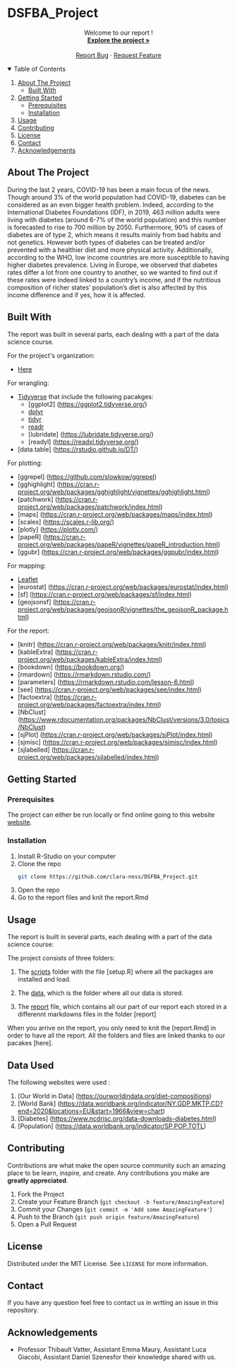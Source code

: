 # DSFBA_Project
<p align="center">
    Welcome to our report !
    <br />
    <a href="https://github.com/clara-ness/DSFBA_Project/edit/main/README.md"><strong>Explore the project »</strong></a>
    <br />
    <br />
    <a href="https://github.com/clara-ness/DSFBA_Project/issues">Report Bug</a>
    ·
    <a href="https://github.com/clara-ness/DSFBA_Project/issues">Request Feature</a>

  </p>
</p>
<!-- TABLE OF CONTENTS -->
<details open="open">
  <summary>Table of Contents</summary>
  <ol>
    <li>
      <a href="#about-the-project">About The Project</a>
      <ul>
        <li><a href="#built-with">Built With</a></li>
      </ul>
    </li>
    <li>
      <a href="#getting-started">Getting Started</a>
      <ul>
        <li><a href="#prerequisites">Prerequisites</a></li>
        <li><a href="#installation">Installation</a></li>
      </ul>
    </li>
    <li><a href="#usage">Usage</a></li>
    <li><a href="#contributing">Contributing</a></li>
    <li><a href="#license">License</a></li>
    <li><a href="#contact">Contact</a></li>
    <li><a href="#acknowledgements">Acknowledgements</a></li>
  </ol>
</details>

<!-- ABOUT THE PROJECT -->
## About The Project

During the last 2 years, COVID-19 has been a main focus of the news. Though around 3% of the world population had COVID-19, diabetes can be considered as an even bigger health problem. Indeed, according to the International Diabetes Foundations (IDF), in 2019, 463 million adults were living with diabetes (around 6-7% of the world population) and this number is forecasted to rise to 700 million by 2050. Furthermore, 90% of cases of diabetes are of type 2, which means it results mainly from bad habits and not genetics. However both types of diabetes can be treated and/or prevented with a healthier diet and more physical activity. Additionally, according to the WHO, low income countries are more susceptible to having higher diabetes prevalence. Living in Europe, we observed that diabetes rates differ a lot from one country to another, so we wanted to find out if these rates were indeed linked to a country’s income, and if the nutritious composition of richer states’ population’s diet is also affected by this income difference and if yes, how it is affected. 

## Built With

The report was built in several parts, each dealing with a part of the data science course.

For the project's organization:
* [Here](https://www.rdocumentation.org/packages/here/versions/1.0.1/topics/here)

For wrangling:
* [Tidyverse](https://www.tidyverse.org/) that include the following pacakges:
  * [ggplot2] (https://ggplot2.tidyverse.org/) 
  * [dplyr](https://dplyr.tidyverse.org/) 
  * [tidyr](https://tidyr.tidyverse.org/) 
  * [readr](https://readr.tidyverse.org/) 
  * [lubridate] (https://lubridate.tidyverse.org/) 
  * [readyl] (https://readxl.tidyverse.org/) 
* [data.table] (https://rstudio.github.io/DT/)

For plotting: 
* [ggrepel] (https://github.com/slowkow/ggrepel)
* [gghighlight] (https://cran.r-project.org/web/packages/gghighlight/vignettes/gghighlight.html)
* [patchwork] (https://cran.r-project.org/web/packages/patchwork/index.html)
* [maps] (https://cran.r-project.org/web/packages/maps/index.html)
* [scales] (https://scales.r-lib.org/)
* [plotly] (https://plotly.com/)
* [papeR] (https://cran.r-project.org/web/packages/papeR/vignettes/papeR_introduction.html)
* [ggubr] (https://cran.r-project.org/web/packages/ggpubr/index.html)

For mapping: 
* [Leaflet](https://rstudio.github.io/leaflet/)
* [eurostat] (https://cran.r-project.org/web/packages/eurostat/index.html)
* [sf] (https://cran.r-project.org/web/packages/sf/index.html)
* [geojsonsf] (https://cran.r-project.org/web/packages/geojsonR/vignettes/the_geojsonR_package.html)

For the report: 

* [knitr] (https://cran.r-project.org/web/packages/knitr/index.html)
* [kableExtra] (https://cran.r-project.org/web/packages/kableExtra/index.html)
* [bookdown] (https://bookdown.org/)
* [rmardown] (https://rmarkdown.rstudio.com/)
* [parameters] (https://rmarkdown.rstudio.com/lesson-6.html)
* [see] (https://cran.r-project.org/web/packages/see/index.html)
* [factoextra] (https://cran.r-project.org/web/packages/factoextra/index.html)
* [NbClust] (https://www.rdocumentation.org/packages/NbClust/versions/3.0/topics/NbClust)
* [sjPlot] (https://cran.r-project.org/web/packages/sjPlot/index.html)
* [sjmisc] (https://cran.r-project.org/web/packages/sjmisc/index.html)
* [sjlabelled] (https://cran.r-project.org/web/packages/sjlabelled/index.html)
                                   
<!-- GETTING STARTED -->
## Getting Started

### Prerequisites

The project can either be run locally or find online going to this website [website](https://www.iamawesome.com).

### Installation

1. Install R-Studio on your computer
2. Clone the repo
   ```sh
   git clone https://github.com/clara-ness/DSFBA_Project.git
   ```
3. Open the repo
4. Go to the report files and knit the report.Rmd
                                   
<!-- USAGE EXAMPLES -->
## Usage

The report is built in several parts, each dealing with a part of the data science course: 


The project consists of three folders: 

1) The [scripts](scripts/setup.R) folder with the file [setup.R] where all the packages are installed and load.

2) The [data](data/), which is the folder where all our data is stored.
                                   
3) The [report](report/report.Rmd) file, which contains all our part of our report each stored in a differennt markdowns files in the folder [report]
                                  
                                   
When you arrive on the report, you only need to knit the [report.Rmd] in order to have all the report. All the folders and files are linked thanks to our pacakes [here].
<!-- DATA USED -->
## Data Used

The following websites were used : 
1. [Our World in Data] (https://ourworldindata.org/diet-compositions)
2. [World Bank] (https://data.worldbank.org/indicator/NY.GDP.MKTP.CD?end=2020&locations=EU&start=1966&view=chart)
3. [Diabetes] (https://www.ncdrisc.org/data-downloads-diabetes.html)
4. [Population] (https://data.worldbank.org/indicator/SP.POP.TOTL)

<!-- CONTRIBUTING -->
## Contributing

Contributions are what make the open source community such an amazing place to be learn, inspire, and create. Any contributions you make are **greatly appreciated**.

1. Fork the Project
2. Create your Feature Branch (`git checkout -b feature/AmazingFeature`)
3. Commit your Changes (`git commit -m 'Add some AmazingFeature'`)
4. Push to the Branch (`git push origin feature/AmazingFeature`)
5. Open a Pull Request

<!-- LICENSE -->
## License

Distributed under the MIT License. See `LICENSE` for more information.

<!-- CONTACT -->
## Contact
                                   
If you have any question feel free to contact us in wrtting an issue in this repository. 

<!-- ACKNOWLEDGEMENTS -->
## Acknowledgements
*  Professor Thibault Vatter, Assistant Emma Maury, Assistant Luca Giacobi, Assistant Daniel Szenesfor their knowledge shared with us.                      
